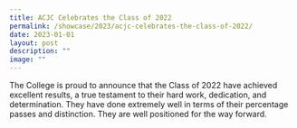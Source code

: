 ```yaml
---
title: ACJC Celebrates the Class of 2022
permalink: /showcase/2023/acjc-celebrates-the-class-of-2022/
date: 2023-01-01
layout: post
description: ""
image: ""
---
```

The College is proud to announce that the Class of 2022 have achieved excellent results, a true testament to their hard work, dedication, and determination. They have done extremely well in terms of their percentage passes and distinction. They are well positioned for the way forward.